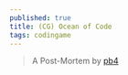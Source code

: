 ```yaml
---
published: true
title: (CG) Ocean of Code
tags: codingame
---
```

> A Post-Mortem by [pb4](https://github.com/pb4git/Ocean-of-code/blob/master/README.md)
